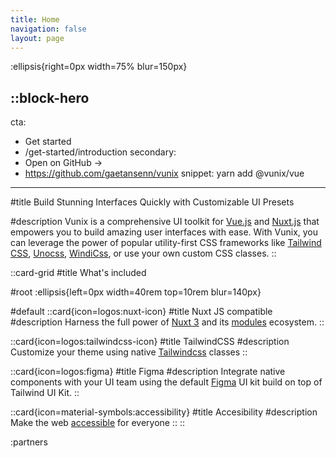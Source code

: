```yaml
---
title: Home
navigation: false
layout: page
---
```


:ellipsis{right=0px width=75% blur=150px}

::block-hero
---
cta:
  - Get started
  - /get-started/introduction
secondary:
  - Open on GitHub →
  - https://github.com/gaetansenn/vunix
snippet: yarn add @vunix/vue 
---

#title
Build Stunning Interfaces Quickly with Customizable UI Presets

#description
Vunix is a comprehensive UI toolkit for [Vue.js](https://vuejs.org/) and [Nuxt.js](https://nuxt.com/) that empowers you to build amazing user interfaces with ease. With Vunix, you can leverage the power of popular utility-first CSS frameworks like [Tailwind CSS](https://tailwindcss.com/), [Unocss](https://github.com/unocss/unocss), [WindiCss](https://windicss.org/), or use your own custom CSS classes.
::

::card-grid
#title
What's included

#root
:ellipsis{left=0px width=40rem top=10rem blur=140px}

#default
  ::card{icon=logos:nuxt-icon}
  #title
  Nuxt JS compatible
  #description
  Harness the full power of [Nuxt 3](https://v3.nuxtjs.org) and its [modules](https://modules.nuxtjs.org) ecosystem.
  ::

  ::card{icon=logos:tailwindcss-icon}
  #title
  TailwindCSS
  #description
  Customize your theme using native [Tailwindcss](https://tailwindcss.com/) classes
  ::

  ::card{icon=logos:figma}
  #title
  Figma
  #description
  Integrate native components with your UI team using the default [Figma](https://www.figma.com/file/PEcJkZPoD8WNfOMxh256sy/Dewib---Library?node-id=2%3A481&t=houKzkNP651QMvmq-1) UI kit build on top of Tailwind UI Kit.
  ::

  ::card{icon=material-symbols:accessibility}
  #title
  Accesibility
  #description
  Make the web [accessible](https://developer.mozilla.org/en-US/docs/Learn/Accessibility/HTML) for everyone
  ::
::

:partners
